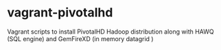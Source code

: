 vagrant-pivotalhd
=================

Vagrant scripts to install PivotalHD Hadoop distribution along with HAWQ (SQL engine) and GemFireXD (in memory datagrid )
